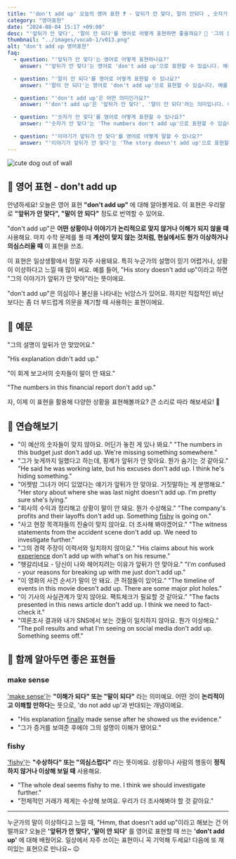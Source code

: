 ```yaml
---
title: "'don't add up' 오늘의 영어 표현 ❓ - 앞뒤가 안 맞다, 말이 안되다 , 숫자가 안 맞다  영어로"
category: "영어표현"
date: "2024-08-04 15:17 +09:00"
desc: "'앞뒤가 안 맞다', '말이 안 되다'를 영어로 어떻게 표현하면 좋을까요? 🤔 '그의 설명이 앞뒤가 안 맞아요', '이 회계 보고서의 숫자들이 말이 안 돼요' 등을 영어로 표현하는 법을 배워봅시다. 다양한 예문을 통해서 연습하고 본인의 표현으로 만들어 보세요."
thumbnail: "../images/vocab-1/v013.png"
alt: "don't add up 영어표현"
faq:
  - question: "'앞뒤가 안 맞다'는 영어로 어떻게 표현하나요?"
    answer: "'앞뒤가 안 맞다'는 영어로 'don't add up'으로 표현할 수 있습니다. 예를 들어, 'His story doesn't add up'은 '그의 이야기가 앞뒤가 안 맞아'라는 의미입니다."

  - question: "'말이 안 되다'를 영어로 어떻게 표현할 수 있나요?"
    answer: "'말이 안 되다'는 영어로 'don't add up'으로 표현할 수 있습니다. 예를 들어, 'The numbers in this report don't add up'은 '이 보고서의 숫자들이 말이 안 돼'라고 할 수 있습니다."

  - question: "'don't add up'은 어떤 의미인가요?"
    answer: "'don't add up'은 '앞뒤가 안 맞다', '말이 안 되다'라는 의미입니다. 어떤 상황이나 설명이 논리적으로 맞지 않거나 이해가 되지 않을 때 사용합니다."

  - question: "'숫자가 안 맞다'를 영어로 어떻게 표현할 수 있나요?"
    answer: "'숫자가 안 맞다'는 'The numbers don't add up'으로 표현할 수 있습니다. 예를 들어, 'The numbers in this budget don't add up'은 '이 예산의 숫자들이 맞지 않아'라는 의미입니다."

  - question: "'이야기가 앞뒤가 안 맞다'를 영어로 어떻게 말할 수 있나요?"
    answer: "'이야기가 앞뒤가 안 맞다'는 'The story doesn't add up'으로 표현할 수 있습니다. 예를 들어, 'Her story about where she was last night doesn't add up'은 '어젯밤 그녀가 어디 있었다는 얘기가 앞뒤가 안 맞아'라고 할 수 있습니다."
---
```


![cute dog out of wall](../images/vocab-1/v013-1.avif)

## 🌟 영어 표현 - don't add up

안녕하세요! 오늘은 영어 표현 **"don't add up"** 에 대해 알아볼게요. 이 표현은 우리말로 **"앞뒤가 안 맞다", "말이 안 되다"** 정도로 번역할 수 있어요.

"don't add up"은 **어떤 상황이나 이야기가 논리적으로 맞지 않거나 이해가 되지 않을 때** 사용해요. 마치 수학 문제를 풀 때 **계산이 맞지 않는 것처럼, 현실에서도 뭔가 이상하거나 의심스러울 때** 이 표현을 쓰죠.

이 표현은 일상생활에서 정말 자주 사용돼요. 특히 누군가의 설명이 믿기 어렵거나, 상황이 이상하다고 느낄 때 많이 써요. 예를 들어, "His story doesn't add up"이라고 하면 "그의 이야기가 앞뒤가 안 맞아"라는 뜻이에요.

"don't add up"은 의심이나 불신을 나타내는 뉘앙스가 있어요. 하지만 직접적인 비난보다는 좀 더 부드럽게 의문을 제기할 때 사용하는 표현이에요.

## 📖 예문

"그의 설명이 앞뒤가 안 맞았어요."

"His explanation didn't add up."

"이 회계 보고서의 숫자들이 말이 안 돼요."

"The numbers in this financial report don't add up."

자, 이제 이 표현을 활용해 다양한 상황을 표현해볼까요? 큰 소리로 따라 해보세요! 🚀

## 💬 연습해보기

<ul data-interactive-list>
  <li data-interactive-item>
    <span data-toggler>"이 예산의 숫자들이 맞지 않아요. 어딘가 놓친 게 있나 봐요."</span>
    <span data-answer>"The numbers in this budget just don't add up. We're missing something somewhere."</span>
  </li>
  <li data-interactive-item>
    <span data-toggler>"그가 늦게까지 일했다고 하는데, 핑계가 앞뒤가 안 맞아요. 뭔가 숨기는 것 같아요."</span>
    <span data-answer>"He said he was working late, but his excuses don't add up. I think he's hiding something."</span>
  </li>
  <li data-interactive-item>
    <span data-toggler>"어젯밤 그녀가 어디 있었다는 얘기가 앞뒤가 안 맞아요. 거짓말하는 게 분명해요."</span>
    <span data-answer>"Her story about where she was last night doesn't add up. I'm pretty sure she's lying."</span>
  </li>
  <li data-interactive-item>
    <span data-toggler>"회사의 수익과 정리해고 상황이 말이 안 돼요. 뭔가 수상해요."</span>
    <span data-answer>"The company's profits and their layoffs don't add up. Something <a href="/blog/vocab-1/006.fishy/">fishy</a> is going on."</span>
  </li>
  <li data-interactive-item>
    <span data-toggler>"사고 현장 목격자들의 진술이 맞지 않아요. 더 조사해 봐야겠어요."</span>
    <span data-answer>"The witness statements from the accident scene don't add up. We need to investigate further."</span>
  </li>
  <li data-interactive-item>
    <span data-toggler>"그의 경력 주장이 이력서와 일치하지 않아요."</span>
    <span data-answer>"His claims about his work <a href="/blog/in-english/415.experience/">experience</a> don't add up with what's on his resume."</span>
  </li>
  <li data-interactive-item>
    <span data-toggler>"헷갈리네요 - 당신이 나와 헤어지려는 이유가 앞뒤가 안 맞아요."</span>
    <span data-answer>"I'm confused - your reasons for breaking up with me just don't add up."</span>
  </li>
  <li data-interactive-item>
    <span data-toggler>"이 영화의 사건 순서가 말이 안 돼요. 큰 허점들이 있어요."</span>
    <span data-answer>"The timeline of events in this movie doesn't add up. There are some major plot holes."</span>
  </li>
  <li data-interactive-item>
    <span data-toggler>"이 기사의 사실관계가 맞지 않아요. 팩트체크가 필요할 것 같아요."</span>
    <span data-answer>"The facts presented in this news article don't add up. I think we need to fact-check it."</span>
  </li>
  <li data-interactive-item>
    <span data-toggler>"여론조사 결과와 내가 SNS에서 보는 것들이 일치하지 않아요. 뭔가 이상해요."</span>
    <span data-answer>"The poll results and what I'm seeing on social media don't add up. Something seems off."</span>
  </li>
</ul>

## 🤝 함께 알아두면 좋은 표현들

### make sense

['make sense'](/blog/in-english/068.make-sense/)는 **"이해가 되다" 또는 "말이 되다"** 라는 의미예요. 어떤 것이 **논리적이고 이해할 만하다**는 뜻으로, 'do not add up'과 반대되는 개념이에요.

- "His explanation [finally](/blog/in-english/182.finally/) made sense after he showed us the evidence."
- "그가 증거를 보여준 후에야 그의 설명이 이해가 됐어요."

### fishy

['fishy'](/blog/vocab-1/006.fishy/)는 **"수상하다" 또는 "의심스럽다"** 라는 뜻이에요. 상황이나 사람의 행동이 **정직하지 않거나 이상해 보일 때** 사용해요.

- "The whole deal seems fishy to me. I think we should investigate further."
- "전체적인 거래가 제게는 수상해 보여요. 우리가 더 조사해봐야 할 것 같아요."

---

누군가의 말이 이상하다고 느낄 때, "Hmm, that doesn't add up"이라고 해보는 건 어떨까요? 오늘은 **'앞뒤가 안 맞다', '말이 안 되다'** 를 영어로 표현할 때 쓰는 **'don't add up'** 에 대해 배웠어요. 일상에서 자주 쓰이는 표현이니 꼭 기억해 두세요! 다음에 또 재미있는 표현으로 만나요~ 😉
